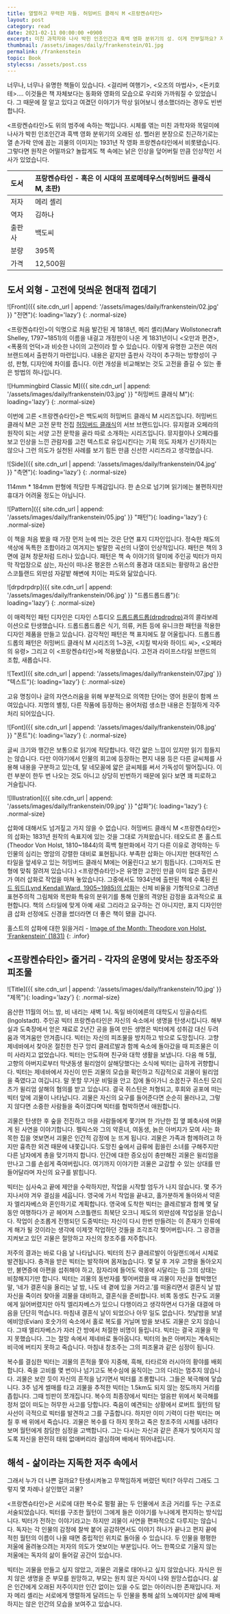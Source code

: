 ```yaml
---
title: 열렬하고 무력한 자들. 허밍버드 클래식 M <프랑켄슈타인>
layout: post
category: read
date: 2021-02-11 00:00:00 +0900
excerpt: 미친 과학자와 나사 박힌 인조인간과 흑백 영화 분위기의 성. 이게 전부일까요? 저주스러운 삶에 대한 뜨거운 복수극, <프랑켄슈타인> 리뷰.
thumbnail: /assets/images/daily/frankenstein/01.jpg
permalink: /frankenstein
topic: Book
stylecss: /assets/post.css
---
```


너무나, 너무나 유명한 책들이 있습니다. &lt;걸리버 여행기&gt;, &lt;오즈의 마법사&gt;, &lt;돈키호테&gt;…. 이것들은 책 자체보다는 동화와 영화의 모습으로 우리와 가까워질 수 있었습니다. 그 때문에 잘 알고 있다고 여겼던 이야기가 막상 읽어보니 생소했더라는 경우도 빈번합니다.

<프랑켄슈타인&gt;도 위의 범주에 속하는 책입니다. 시체를 엮는 미친 과학자와 목덜미에 나사가 박힌 인조인간과 흑백 영화 분위기의 오래된 성. 핼러윈 분장으로 친근하기로는 열 손가락 안에 꼽는 괴물의 이미지는 1931년 작 영화 프랑켄슈타인에서 비롯됐습니다. 그렇다면 원작은 어떨까요? 놀랍게도 책 속에는 낡은 인상을 덮어버릴 만큼 인상적인 서사가 있었습니다.

|도서|프랑켄슈타인 - 혹은 이 시대의 프로메테우스(허밍버드 클래식 M, 초판)|
|:---|:---|
|저자|메리 셸리|
|역자|김하나|
|출판사|백도씨|
|분량|395쪽|
|가격|12,500원|

## 도서 외형 - 고전에 덧씌운 현대적 껍데기

![Front]({{ site.cdn_url | append: '/assets/images/daily/frankenstein/02.jpg' }} "전면"){: loading='lazy'}
{: .normal-size}

<프랑켄슈타인&gt;이 익명으로 처음 발간된 게 1818년, 메리 셸리(Mary Wollstonecraft Shelley, 1797~1851)의 이름을 내걸고 개정판이 나온 게 1831년이니 <오만과 편견&gt;, <폭풍의 언덕&gt;과 비슷한 나이의 고전이라 할 수 있습니다. 이렇게 유명한 고전은 여러 브랜드에서 출판하기 마련입니다. 내용은 같지만 출판사 각각이 추구하는 방향성이 구성, 판형, 디자인에 차이를 줍니다. 이런 개성을 비교해보는 것도 고전을 즐길 수 있는 좋은 방법의 하나입니다.

![Hummingbird Classic M]({{ site.cdn_url | append: '/assets/images/daily/frankenstein/03.jpg' }} "허밍버드 클래식 M"){: loading='lazy'}
{: .normal-size}

이번에 고른 <프랑켄슈타인>은 백도씨의 허밍버드 클래식 M 시리즈입니다. 허밍버드 클래식 M은 고전 문학 전집 <a href="https://blog.naver.com/h_bird" title="Hummingbird Classic" target="_blank">허밍버드 클래식</a>의 서브 브랜드입니다. 뮤지컬과 오페라의 원작이 되는 서양 고전 문학을 골라 따로 소개하는 시리즈입니다. 뮤지컬이나 오페라를 보고 인상을 느낀 관람자를 고전 텍스트로 유입시킨다는 기획 의도 자체가 신기하지는 않으나 그런 의도가 실천된 사례를 보기 힘든 만큼 신선한 시리즈라고 생각했습니다.

![Side]({{ site.cdn_url | append: '/assets/images/daily/frankenstein/04.jpg' }} "측면"){: loading='lazy'}
{: .normal-size}

114mm * 184mm 판형에 적당한 두께감입니다. 한 손으로 넘기며 읽기에는 불편하지만 휴대가 어려울 정도는 아닙니다.

![Pattern]({{ site.cdn_url | append: '/assets/images/daily/frankenstein/05.jpg' }} "패턴"){: loading='lazy'}
{: .normal-size}

이 책을 처음 봤을 때 가장 먼저 눈에 띄는 것은 단연 표지 디자인입니다. 정숙한 채도의 색상에 독특한 조합이라고 여겨지는 발랄한 곡선의 나열이 인상적입니다. 패턴은 책의 3면에 걸쳐 창문처럼 드러나 있습니다. 패턴은 책 속 이야기의 말미에 주인공 빅터가 마지막 작업장으로 삼는, 자신이 떠나온 평온한 스위스의 풍경과 대조되는 황량하고 음산한 스코틀랜드 외딴섬 자갈밭 해변에 치이는 파도와 닮았습니다.

![drpdrpdrp]({{ site.cdn_url | append: '/assets/images/daily/frankenstein/06.jpg' }} "드롭드롭드롭"){: loading='lazy'}
{: .normal-size}

이 매력적인 패턴 디자인은 디자인 스튜디오 <a title="drpdrpdrp" target="_blank" href="https://www.drpdrpdrp.com/">드롭드롭드롭(drpdrpdrp)</a>과의 콜라보레이션으로 탄생했습니다. 드롭드롭드롭은 식기, 의류, 커튼 등에 유니크한 패턴을 적용한 디자인 제품을 만들고 있습니다. 감각적인 패턴은 책 표지에도 잘 어울립니다. 드롭드롭드롭의 패턴은 허밍버드 클래식 M 시리즈의 1~3권, <지킬 박사와 하이드 씨&gt;, <오페라의 유령&gt; 그리고 이 <프랑켄슈타인>에 적용됐습니다. 고전과 라이프스타일 브랜드의 조합, 새롭습니다.

![Text]({{ site.cdn_url | append: '/assets/images/daily/frankenstein/07.jpg' }} "텍스트"){: loading='lazy'}
{: .normal-size}

고유 명칭이나 글의 자연스러움을 위해 부분적으로 의역한 단어는 영어 원문이 함께 쓰여있습니다. 지명의 별칭, 다른 작품에 등장하는 용어처럼 생소한 내용은 친절하게 각주처리 되어있습니다.

![Font]({{ site.cdn_url | append: '/assets/images/daily/frankenstein/08.jpg' }} "폰트"){: loading='lazy'}
{: .normal-size}

글씨 크기와 행간은 보통으로 읽기에 적당합니다. 약간 얇은 느낌이 있지만 읽기 힘들지는 않습니다. 다만 이야기에서 인물의 회고에 등장하는 편지 내용 등은 다른 글씨체를 사용해 내용을 구분하고 있는데, 탈 네모꼴에 얇은 글씨체를 써서 가독성이 떨어집니다. 이런 부분이 한두 번 나오는 것도 아니고 상당히 빈번하기 때문에 읽다 보면 꽤 피로하고 거슬립니다.

![Illustration]({{ site.cdn_url | append: '/assets/images/daily/frankenstein/09.jpg' }} "삽화"){: loading='lazy'}
{: .normal-size}

삽화에 대해서도 넘겨짚고 가지 않을 수 없습니다. 허밍버드 클래식 M <프랑켄슈타인>의 삽화는 1831년 원작의 속표지에 있는 것을 그대로 가져왔습니다. 테오도르 폰 홀스트 (Theodor Von Holst, 1810~1844)의 흑백 철판화에서 각기 다른 이유로 경악하는 두 인물의 심리는 명암의 강렬한 대비로 표현됩니다. 부족한 삽화는 아니지만 현대적인 스타일을 앞세우고 있는 허밍버드 클래식 M에는 어울린다고 보기 힘듭니다. (그마저도 판형에 맞춰 잘려져 있습니다.) <프랑켄슈타인>은 유명한 고전인 만큼 이미 많은 출판사가 여러 삽화로 작업을 마쳐 놓았습니다. 그중에서도 1934년에 출판된 책에 수록된 <a href="http://paganpressbooks.com/jpl/LYNDWARD.HTM" title="Lynd Ward's Frankenstein" target="_blank">린드 워드(Lynd Kendall Ward, 1905~1985)의 삽화</a>는 신체 비율을 기형적으로 그려낸 표현주의적 그림체와 목판화 특유의 분위기를 통해 인물의 격양된 감정을 효과적으로 표현합니다. 책의 스타일에 맞게 아예 새로 그리라고 요구하는 건 아니지만, 표지 디자인만큼 삽화 선정에도 신경을 썼더라면 더 좋은 책이 됐을 겁니다.

홀스트의 삽화에 대한 읽을거리 - <a href="https://romanticillustrationnetwork.com/2016/11/26/image-of-the-month-theodore-von-holst-frankenstein-1831/" title="Theodore Von Holst's Frankenstein" target="_blank">Image of the Month: Theodore von Holst, ‘Frankenstein’ (1831)</a>
{: .infor}

## <프랑켄슈타인> 줄거리 - 각자의 운명에 맞서는 창조주와 피조물

![Title]({{ site.cdn_url | append: '/assets/images/daily/frankenstein/10.jpg' }} "제목"){: loading='lazy'}
{: .normal-size}

음산한 11월의 어느 밤, 비 내리는 새벽 1시. 독일 바이에른의 대학도시 잉골슈타트(Ingolstadt). 주인공 빅터 프랑켄슈타인은 자신의 숙소에서 생명을 탄생시킵니다. 해부실과 도축장에서 얻은 재료로 2년간 공을 들여 만든 생명은 빅터에게 성취감 대신 두려움과 역겨움만 안겨줍니다. 빅터는 자신의 피조물을 방치하고 밖으로 도망칩니다. 고향 제네바에서 찾아온 절친한 친구 앙리 클레르발과 함께 숙소에 돌아갔을 때 피조물은 이미 사라지고 없었습니다. 빅터는 안도하며 친구와 대학 생활을 보냅니다. 다음 해 5월, 고향의 아버지로부터 막냇동생 윌리엄이 살해당했다는 소식에 빅터는 급하게 귀향합니다. 빅터는 제네바에서 자신이 만든 괴물의 모습을 확인하고 직감적으로 괴물이 윌리엄을 죽였다고 여깁니다. 말 못할 무거운 비밀을 안고 집에 돌아가니 소꿉친구 쥐스틴 모리츠가 윌리엄 살해의 혐의를 받고 있습니다. 결국 쥐스틴은 처형되고, 후회와 공포에 떠는 빅터 앞에 괴물이 나타납니다. 괴물은 자신의 요구를 들어준다면 순순히 물러나고, 그렇지 않다면 소중한 사람들을 죽이겠다며 빅터를 협박하면서 애원합니다.

괴물은 탄생한 후 숲을 전진하고 마을 사람들에게 쫓기며 한 가난한 집 옆 폐축사에 머물게 된 사연을 이야기합니다. 펠릭스와 그의 약혼녀, 여동생, 늙은 아버지가 모여 사는 화목한 집을 엿보면서 괴물은 인간적 감정에 눈 뜨게 됩니다. 괴물은 가족과 함께하려고 하지만 흉측한 외견 때문에 내쫓깁니다. 도망친 숲에서 급류에 휩쓸린 소녀를 구해주지만 다른 남자에게 총을 맞기까지 합니다. 인간에 대한 증오심이 충만해진 괴물은 윌리엄을 만나고 그를 손쉽게 죽여버립니다. 여기까지 이야기한 괴물은 교감할 수 있는 상대를 만들어달라며 자신의 요구를 밝힙니다.

빅터는 심사숙고 끝에 제안을 수락하지만, 작업을 시작할 엄두가 나지 않습니다. 몇 주가 지나서야 겨우 결심을 세웁니다. 영국에 가서 작업을 끝내고, 홀가분하게 돌아와서 약혼자 엘리자베스와 혼인하기로 계획합니다. 영국에 도착한 빅터는 클레르발과 함께 몇 달 동안 여행하다가 곧 헤어져 스코틀랜드 최북단 오크니 제도의 외딴섬에 작업실을 얻습니다. 작업이 순조롭게 진행되던 도중빅터는 자신이 다시 한번 만들려는 이 존재가 인류에게 해가 될 것이라는 생각에 이제껏 작업하던 것들을 조각조각 찢어버립니다. 그 광경을 지켜보고 있던 괴물은 절망하고 자신의 창조주를 저주합니다.

저주의 결과는 바로 다음 날 나타납니다. 빅터의 친구 클레르발이 아일랜드에서 시체로 발견됩니다. 충격을 받은 빅터는 발작하며 몸져눕습니다. 몇 달 후 겨우 고향을 돌아오지만, 불면증에 아편을 섭취해야 하고, 잠자리에 들어도 악몽에 시달리는 등 그의 상태는 비참해지기만 합니다. 빅터는 괴물의 동반자를 찢어버렸을 때 괴물이 자신을 협박했던 말, ‘네가 결혼식을 올리는 날 밤, 나도 네 곁에 있을 거라고.’를 떠올리면서 결혼식 날 밤 자신을 죽이러 찾아올 괴물을 대비하고, 결혼식을 준비합니다. 비록 동생도 친구도 괴물에게 잃어버렸지만 아직 엘리자베스가 있으니 다행이라고 생각하면서 다가올 대결에 마음을 단단히 먹습니다. 마침내 결혼식 날이 되었으나 아무 일도 없습니다. 첫날밤을 보낼 에비앙(Evian) 호숫가의 숙소에서 홀로 복도를 거닐며 밤을 보내도 괴물은 오지 않습니다. 그때 엘리자베스가 자러 간 방에서 처절한 비명이 들립니다. 빅터는 결국 괴물을 막지 못했습니다. 그는 절망 속에서 제네바로 돌아옵니다. 빅터의 늙은 아버지는 계속되는 비극에 버티지 못하고 죽습니다. 마침내 창조주는 그의 피조물과 같은 심정이 됩니다.

복수를 결심한 빅터는 괴물의 흔적을 쫓아 지중해, 흑해, 타타르와 러시아의 황야를 배회합니다. 죽을 고비를 몇 번이나 넘기고도 복수심에 움직이는 그의 다리는 멈추지 않습니다. 괴물은 보란 듯이 자신의 흔적을 남기면서 빅터를 조롱합니다. 그들은 북극해에 닿습니다. 3주 넘게 썰매를 타고 괴물을 추적한 빅터는 1.5km도 되지 않는 정도까지 거리를 좁힙니다. 그때 빙판이 쪼개집니다. 복수의 최종장에서 빅터는 얼음판 위에서 북극해를 정처 없이 떠도는 허무한 사고를 당합니다. 죽음이 예견되는 상황에서 로버트 월턴의 탐사선이 극적으로 빅터를 발견하고 그를 구출합니다. 하지만 이미 기력이 다한 빅터는 며칠 후 배 위에서 죽습니다. 괴물은 복수를 다 하지 못하고 죽은 창조주의 시체를 내려다보며 월턴에게 참담한 심정을 고백합니다. 그는 다시는 자신과 같은 존재가 빚어지지 않도록 자신을 완전히 태워 없애버리라 결심하며 배에서 뛰어내립니다.

## 해석 - 삶이라는 지독한 저주 속에서

그래서 누가 더 나쁜 걸까요? 탄생시켜놓고 무책임하게 버렸던 빅터? 아무리 그래도 그렇지 몇 차례나 살인했던 괴물?

<프랑켄슈타인&gt;은 서로에 대한 복수로 펄펄 끓는 두 인물에서 조금 거리를 두는 구조로 서술되었습니다. 빅터를 구조한 월턴이 그에게 들은 이야기를 누나에게 편지하는 방식입니다. 빅터가 전하는 이야기라고는 하지만 괴물이 사연을 편파적으로 다루지는 않습니다. 독자는 각 인물의 감정에 찰싹 붙어 공감하면서도 이야기 하나가 끝나고 편지 끝에 적힌 월턴의 이름이 나올 때면 중립적인 위치로 돌아올 수 있습니다. 두 인물을 평평한 저울에 올려놓으려는 저자의 의도가 엿보이는 부분입니다. 어느 한쪽으로 기울지 않는 저울에는 독자의 삶이 들어갈 공간이 있습니다.

빅터는 괴물을 만들고 싶지 않았고, 괴물은 괴물로 태어나고 싶지 않았습니다. 자식은 원치 않은 생명을 준 부모를 원망하고, 부모는 원치 않은 자식이 나와 원망스럽습니다. 삶은 인간에게 오래된 저주이지만 인간 없이는 있을 수도 없는 아이러니한 존재입니다. 저자 메리 셸리는 서로에게 맹렬하게 달려드는 두 인물을 통해 삶의 노예이지만 삶에 패배하지는 않은 인간의 모습을 보여주고 있습니다.
